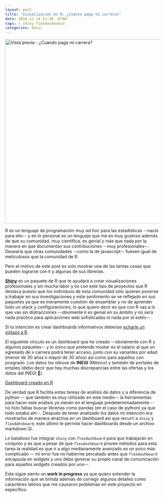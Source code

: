 ```yaml
---
layout: post
title: 'Visualización en R: ¿Cuánto paga tú carrera?'
date: 2018-11-14 11:38 -0700
tags: r shiny flexdashboard
categories: basic
---
```


<a href="https://datic.shinyapps.io/cuanto-paga-mi-carrera" target="_blank"><img src="https://res.cloudinary.com/yipster/image/upload/v1542222396/cuanto-paga-mi-carrera_zhq91m.png" width="600px" alt="Vista previa - ¿Cuando paga mi carrera?"></a>

R es un lenguaje de programación muy _ad hoc_ para las estadísticas --nació para ello-- y en lo personal es un lenguaje que me es muy gustoso además de que su comunidad, muy científica, es genial y más que nada por la manera en que documentan sus contribuciones --muy profesionales--. Desearía que otras comunidades --como la de javascript-- fuesen igual de meticulosos que la comunidad de R.

Pero el motivo de este post es solo mostrar una de las tantas cosas que pueden lograrse con `R` y algunas de sus librerías.

[__Shiny__](https://shiny.rstudio.com/) es un paquete de R que te ayudará a crear visualizaciones profesionales y sin mucha labor y es con este tipo de proyectos que R destaca puesto que los individuos de esta comunidad sólo quieren ponerse a trabajar en sus investigaciones y este sentimiento se ve reflejado en sus paquetes ya que es meramente cuestión de ensamblar y no de aprender todo un stack y configuraciones; lo que quiero decir es que con R vas a lo que vas sin distracciones --obvimente `R` es genial en su ámbito y no será nada práctico para aplicaciones web sofisticadas ni nada por el estilo--.

Si tu intención es crear dashboards informativos deberías [echarle un vistazo a R](https://www.r-project.org/).

El siguiente vínculo es un dashboard que he creado --obviamente con R y algunos paquetes-- y lo único que pretende mostar es el salario al que un egresado de _x_ carrera podrá tener acceso, junto con su variantes por edad (menor de 30 años o mayor de 30 años) así como para aquellos con posgrado. Los datos los obtuve de __INEGI__ (México) y también de portales de empleo (debo decir que hay muchas discrepancias entre las ofertas y los datos del INEGI 🤔).

[Dashboard creado en R](https://datic.shinyapps.io/cuanto-paga-mi-carrera)

De verdad que R facilita estas tareas de análisis de datos y a diferencia de python -- que también es muy utilizado en este medio-- la herramientas para hacer este análisis ya vienen en el lenguaje predeterminadamente -- no hizo faltas buscar librerías como pandas (en el caso de python) ya que todo estaba ahí--. Después de tener analizado los datos mi intención era mostrarlos de manera atractiva en un dashboard así que recurrí a `shiny` y `flaxdahsboard`, este último te permite hacer dashboards desde un archivo markdown 😲. 

Lo batalloso fue integrar `shiny` con `flexdashboard` para que trabajarán en conjunto y es que a pesar de que `flexdashboard` provee métodos para esta tarea la realidad es que ir a algo medianamente avanzado es un poco más complicado -- mi error fue no haberme percatado antes que `flexdashboard` encapsula en widgets y uno debe generar su propio canal de comunicación para aquellos widgets creados por uno--.

Este sigue siento un __work in progress__ ya que quiero extender la información que se brinda además de corregir algunos detalles como caractéres latinos que me causaron problemas en este proyecto en específico.